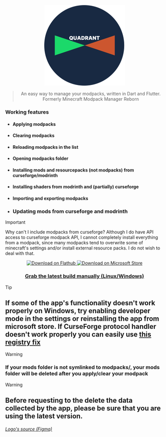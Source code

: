 <div align="center">

<img src="https://github.com/mrquantumoff/quadrant/raw/master/assets/icons/logotext.svg" height=256 />

> An easy way to manage your modpacks, written in Dart and Flutter.
> Formerly Minecraft Modpack Manager Reborn

</div>

### Working features

- #### Applying modpacks

- #### Clearing modpacks

- #### Reloading modpacks in the list

- #### Opening modpacks folder

- #### Installing mods and resourcepacks (not modpacks) from curseforge/modrinth

- #### Installing shaders from modrinth and (partially) curseforge

- #### Importing and exporting modpacks

- ### Updating mods from curseforge and modrinth


> [!IMPORTANT] 
> Why can't I include modpacks from curseforge? Although I do have API access to curseforge modpack API, I cannot completely install everything from a modpack, since many modpacks tend to overwrite some of minecraft's settings and/or install external resource packs. I do not wish to deal with that.

<div align="center">
    <a href="https://flathub.org/apps/details/dev.mrquantumoff.mcmodpackmanager">
        <img width="200" alt="Download on Flathub" src="https://dl.flathub.org/assets/badges/flathub-badge-i-en.svg"/>
    </a>
    <a href="https://www.microsoft.com/store/apps/9NLT70M0TVD0">
        <img width="187" src="https://get.microsoft.com/images/en-us%20light.svg" alt="Download on Microsoft Store" />
    </a>

### [Grab the latest build manually (Linux/Windows)](https://github.com/mrquantumoff/quadrant/releases/latest)

</div>

> [!TIP]
>  ## If some of the app's functionality doesn't work properly on Windows, try enabling developer mode in the settings or reinstalling the app from microsoft store. If CurseForge protocol handler doesn't work properly you can easily use [this registry fix](https://github.com/mrquantumoff/quadrant/raw/master/msstorefix.reg)

> [!WARNING]
> ### If your mods folder is not symlinked to modpacks/<anything>, your mods folder will be deleted after you apply/clear your modpack

> [!WARNING] 
> ## Before requesting to the delete the data collected by the app, please be sure that you are using the latest version.


###### [Logo's source (Figma)](https://www.figma.com/community/file/1222558477898371497)
